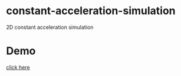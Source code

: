 # constant-acceleration-simulation
2D constant acceleration simulation

# Demo
[click here](https://amirkabiri.github.io/constant-acceleration-simulation/)
